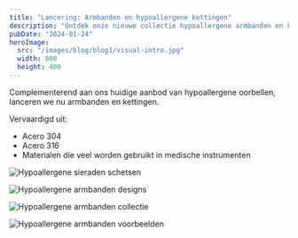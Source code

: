 ```yaml
---
title: "Lancering: Armbanden en hypoallergene kettingen"
description: "Ontdek onze nieuwe collectie hypoallergene armbanden en kettingen"
pubDate: "2024-01-24"
heroImage: 
  src: "/images/blog/blog1/visual-intro.jpg"
  width: 800
  height: 400
---
```


Complementerend aan ons huidige aanbod van hypoallergene oorbellen, lanceren we nu armbanden en kettingen.

Vervaardigd uit:
- Acero 304
- Acero 316
- Materialen die veel worden gebruikt in medische instrumenten

![Hypoallergene sieraden schetsen](/images/blog/blog1/visual-01.jpg)

![Hypoallergene armbanden designs](/images/blog/blog1/visual-02.jpg)

![Hypoallergene armbanden collectie](/images/blog/blog1/visual-03.jpg)

![Hypoallergene armbanden voorbeelden](/images/blog/blog1/visual-04.jpg) 
